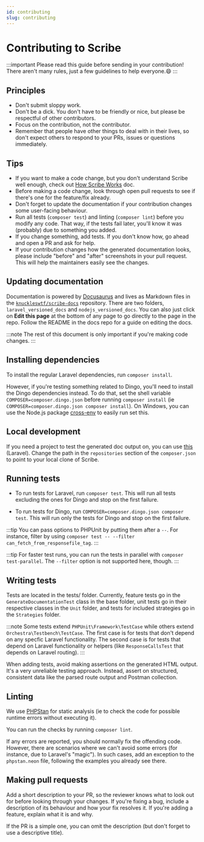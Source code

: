```yaml
---
id: contributing
slug: contributing
---
```


# Contributing to Scribe

:::important
Please read this guide before sending in your contribution! There aren't many rules, just a few guidelines to help everyone.😄
:::

## Principles
- Don't submit sloppy work.
- Don't be a dick. You don't have to be friendly or nice, but please be respectful of other contributors.
- Focus on the contribution, not the contributor.
- Remember that people have other things to deal with in their lives, so don't expect others to respond to your PRs, issues or questions immediately.

## Tips

- If you want to make a code change, but you don't understand Scribe well enough, check out [How Scribe Works](architecture) doc.
- Before making a code change, look through open pull requests to see if there's one for the feature/fix already.
- Don't forget to update the documentation if your contribution changes some user-facing behaviour.
- Run all tests (`composer test`) and linting (`composer lint`) before you modify any code. That way, if the tests fail later, you'll know it was (probably) due to something you added.
- If you change something, add tests. If you don't know how, go ahead and open a PR and ask for help.
- If your contribution changes how the generated documentation looks, please include "before" and "after" screenshots in your pull request. This will help the maintainers easily see the changes.

## Updating documentation

Documentation is powered by [Docusaurus](https://docusaurus.io) and lives as Markdown files in the [`knuckleswtf/scribe-docs`](https://github.com/knuckleswtf/scribe-docs) repository. There are two folders, `laravel_versioned_docs` and `nodejs_versioned_docs`. You can also just click on **Edit this page** at the bottom of any page to go directly to the page in the repo. Follow the README in the docs repo for a guide on editing the docs.

:::note
The rest of this document is only important if you're making code changes.
:::

## Installing dependencies
To install the regular Laravel dependencies, run `composer install`.

However, if you're testing something related to Dingo, you'll need to install the Dingo dependencies instead. To do that, set the shell variable `COMPOSER=composer.dingo.json` before running `composer install` (ie `COMPOSER=composer.dingo.json composer install`). On Windows, you can use the Node.js package [cross-env](https://npmjs.com/package/cross-env) to easily run set this.

## Local development
If you need a project to test the generated doc output on, you can use [this](https://github.com/knuckleswtf/TheSideProjectAPI) (Laravel). Change the path in the `repositories` section of the `composer.json` to point to your local clone of Scribe.

## Running tests
- To run tests for Laravel, run `composer test`. This will run all tests excluding the ones for Dingo and stop on the first failure.

- To run tests for Dingo, run `COMPOSER=composer.dingo.json composer test`. This will run only the tests for Dingo and stop on the first failure.

:::tip
You can pass options to PHPUnit by putting them after a `--`. For instance, filter by using `composer test -- --filter can_fetch_from_responsefile_tag`.
:::

:::tip
For faster test runs, you can run the tests in parallel with `composer test-parallel`. The `--filter` option is not supported here, though.
:::

## Writing tests

Tests are located in the tests/ folder. Currently, feature tests go in the `GenerateDocumentationTest` class in the base folder, unit tests go in their respective classes in the `Unit` folder, and tests for included strategies go in the `Strategies` folder.

:::note
Some tests extend `PHPUnit\Framework\TestCase` while others extend `Orchestra\Testbench\TestCase`. The first case is for tests that don't depend on any specfic Laravel functionality. The second case is for tests that depend on Laravel functionality or helpers (like `ResponseCallsTest` that depends on Laravel routing).
:::

When adding tests, avoid making assertions on the generated HTML output. It's a very unreliable testing approach. Instead, assert on structured, consistent data like the parsed route output and Postman collection.

## Linting
We use [PHPStan](https://github.com/phpstan/phpstan) for static analysis (ie to check the code for possible runtime errors without executing it).

You can run the checks by running `composer lint`.

If any errors are reported, you should normally fix the offending code. However, there are scenarios where we can't avoid some errors (for instance, due to Laravel's "magic"). In such cases, add an exception to the `phpstan.neon` file, following the examples you already see there.

## Making pull requests

Add a short description to your PR, so the reviewer knows what to look out for before looking through your changes. If you're fixing a bug, include a description of its behaviour and how your fix resolves it. If you're adding a feature, explain what it is and why.

If the PR is a simple one, you can omit the description (but don't forget to use a descriptive title).
